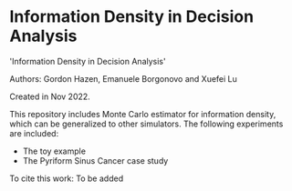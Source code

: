 # Information Density in Decision Analysis

'Information Density in Decision Analysis'

Authors: Gordon Hazen, Emanuele Borgonovo and Xuefei Lu

Created in Nov 2022.

This repository includes Monte Carlo estimator for information density, which can be generalized to other simulators. The following experiments are included:
* The toy example
* The Pyriform Sinus Cancer case study


To cite this work:
To be added
